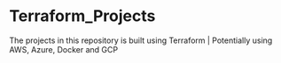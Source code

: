 # Terraform_Projects
The projects in this repository is built using Terraform | Potentially using AWS, Azure, Docker and GCP
